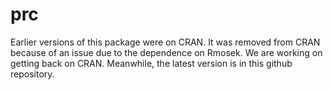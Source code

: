 # prc
 
Earlier versions of this package were on CRAN. It was removed from CRAN because of an issue due to the dependence on Rmosek. We are working on getting back on CRAN. Meanwhile, the latest version is in this github repository.

